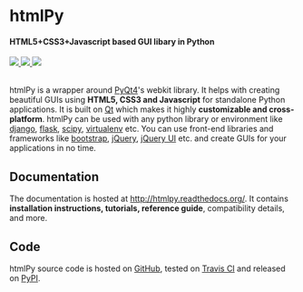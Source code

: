 <h1>htmlPy</h1>
<h4>HTML5+CSS3+Javascript based GUI libary in Python</h4>
<a href="https://travis-ci.org/amol-mandhane/htmlPy" class="badges" target="_blank">
    <img src="https://travis-ci.org/amol-mandhane/htmlPy.svg?branch=master">
</a>
<a href="https://pypi.python.org/pypi/htmlPy/" class="badges" target="_blank">
    <img style="max-width:100%;" src="https://pypip.in/v/htmlPy/badge.png">
</a>
<a href="https://pypi.python.org/pypi/htmlPy/" class="badges" target="_blank">
    <img style="max-width:100%;" src="https://pypip.in/d/htmlPy/badge.png">
</a>
<br><br>

<p>htmlPy is a wrapper around <a href="http://www.riverbankcomputing.co.uk/software/pyqt/intro" target="_blank">PyQt4</a>'s webkit library. It helps with creating beautiful GUIs using <b>HTML5, CSS3 and Javascript</b> for standalone Python applications. It is built on <a href="http://qt.digia.com/" target="_blank">Qt</a> which makes it highly <b>customizable and cross-platform</b>. htmlPy can be used with any python library or environment like <a href="https://www.djangoproject.com/" target="_blank">django</a>, <a href="http://flask.pocoo.org/" target="_blank">flask</a>, <a href="http://www.scipy.org/" target="_blank">scipy</a>, <a href="http://virtualenv.readthedocs.org/" target="_blank">virtualenv</a> etc. You can use front-end libraries and frameworks like <a href="http://getbootstrap.com/" target="_blank">bootstrap</a>, <a href="http://jquery.com/" target="_blank">jQuery</a>, <a href="http://jqueryui.com/" target="_blank">jQuery UI</a> etc. and create GUIs for your applications in no time.</p>

<h2>Documentation</h2>
<p>The documentation is hosted at <a href="http://htmlpy.readthedocs.org/">http://htmlpy.readthedocs.org/</a>. It contains <b>installation instructions, tutorials, reference guide</b>, compatibility details, and more.</p>

<h2>Code</h2>
<p>htmlPy source code is hosted on <a href="https://github.com/amol-mandhane/htmlPy" target="_blank">GitHub</a>, tested on <a href="https://travis-ci.org/amol-mandhane/htmlPy" target="_blank">Travis CI</a> and released on <a href="https://pypi.python.org/pypi/htmlPy/" target="_blank">PyPI</a>.</p>
